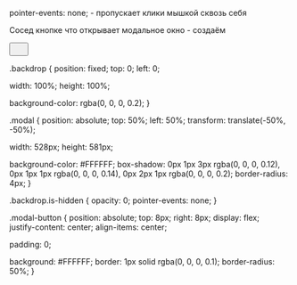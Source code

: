 pointer-events: none; - пропускает клики мышкой сквозь себя

Сосед кнопке что открывает модальное окно - создаём

 <div data-modal class="backdrop is-hidden">
            <div class="modal">
              <button data-modal-close class="modal-button button">
                <svg width="18" height="18">
                  <use href="./img/icons.svg#icon-close"></use>
                </svg>
              </button>
            </div>
 </div>



.backdrop {
  position: fixed;
  top: 0;
  left: 0;
 
  width: 100%;
  height: 100%;

  background-color: rgba(0, 0, 0, 0.2);
}

.modal {
  position: absolute;
  top: 50%;
  left: 50%;
  transform: translate(-50%, -50%);

  width: 528px;
  height: 581px;

  background-color: #FFFFFF;
  box-shadow: 0px 1px 3px rgba(0, 0, 0, 0.12), 0px 1px 1px rgba(0, 0, 0, 0.14), 0px 2px 1px rgba(0, 0, 0, 0.2);
  border-radius: 4px;
}

.backdrop.is-hidden {
  opacity: 0;
  pointer-events: none;
}

.modal-button {
  position: absolute;
  top: 8px;
  right: 8px;
  display: flex;  
  justify-content: center;
  align-items: center;

  padding: 0;

  background: #FFFFFF;
  border: 1px solid rgba(0, 0, 0, 0.1);
  border-radius: 50%;
}